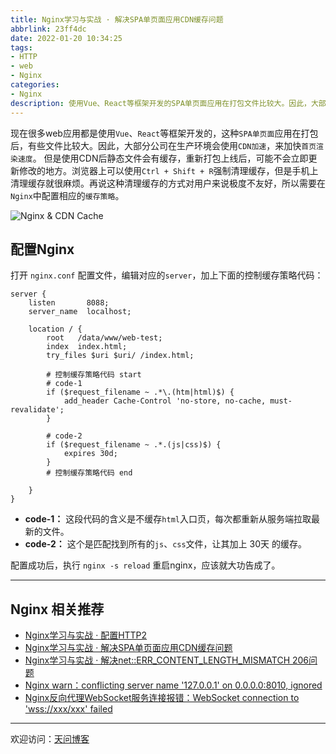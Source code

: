 ```yaml
---
title: Nginx学习与实战 · 解决SPA单页面应用CDN缓存问题
abbrlink: 23ff4dc
date: 2022-01-20 10:34:25
tags:
- HTTP
- web
- Nginx
categories:
- Nginx
description: 使用Vue、React等框架开发的SPA单页面应用在打包文件比较大。因此，大部分公司在生产环境会使用CDN加速，来加快首页渲染速度。但是使用CDN后静态文件会有缓存，重新打包上线后，可能不会立即更新修改的地方。所以需要在Nginx中配置相应的缓存策略。
---
```


现在很多web应用都是使用`Vue`、`React`等框架开发的，这种`SPA单页面`应用在打包后，有些文件比较大。因此，大部分公司在生产环境会使用`CDN加速`，来加快`首页渲染速度`。
但是使用CDN后静态文件会有缓存，重新打包上线后，可能不会立即更新修改的地方。浏览器上可以使用`Ctrl + Shift + R`强制清理缓存，但是手机上清理缓存就很麻烦。再说这种清理缓存的方式对用户来说极度不友好，所以需要在`Nginx`中配置相应的`缓存策略`。

![Nginx & CDN Cache](https://tiven.cn/static/img/img-nginx-03-PjKgeO2EXmC2et_5N5c0l.jpg)

[//]: # (<!-- more -->)

## 配置Nginx

打开 `nginx.conf` 配置文件，编辑对应的`server`，加上下面的控制缓存策略代码：

```nginx configuration
server {
    listen       8088;
    server_name  localhost;
    
    location / {
        root   /data/www/web-test;
        index  index.html;
        try_files $uri $uri/ /index.html;
        
        # 控制缓存策略代码 start 
        # code-1
        if ($request_filename ~ .*\.(htm|html)$) {
            add_header Cache-Control 'no-store, no-cache, must-revalidate';
        }
        
        # code-2
        if ($request_filename ~ .*.(js|css)$) {
            expires 30d;
        }
        # 控制缓存策略代码 end
        
    }
}
```

* **code-1：** 这段代码的含义是不缓存`html`入口页，每次都重新从服务端拉取最新的文件。
* **code-2：** 这个是匹配找到所有的`js`、`css`文件，让其加上 30天 的缓存。

配置成功后，执行 `nginx -s reload` 重启nginx，应该就大功告成了。

---

## Nginx 相关推荐

* [Nginx学习与实战 · 配置HTTP2](https://tiven.cn/p/1612b5cd/ "Nginx配置HTTP2 | 天问博客")
* [Nginx学习与实战 · 解决SPA单页面应用CDN缓存问题](https://tiven.cn/p/23ff4dc/ "Nginx解决SPA单页面应用CDN缓存问题 | 天问博客")
* [Nginx学习与实战 · 解决net::ERR_CONTENT_LENGTH_MISMATCH 206问题](https://tiven.cn/p/1a04c133/ "Nginx解决net::ERR_CONTENT_LENGTH_MISMATCH 206问题  | 天问博客")
* [Nginx warn：conflicting server name '127.0.0.1' on 0.0.0.0:8010, ignored](https://tiven.cn/p/77bb2345/ "Nginx warn：conflicting server name '127.0.0.1' on 0.0.0.0:8010, ignored | 天问博客")
* [Nginx反向代理WebSocket服务连接报错：WebSocket connection to 'wss://xxx/xxx' failed](https://tiven.cn/p/d9c87205/ "Nginx反向代理WebSocket服务连接报错：WebSocket connection to 'wss://xxx/xxx' failed | 天问博客")

---

欢迎访问：[天问博客](https://tiven.cn/p/23ff4dc/ "天問博客")
